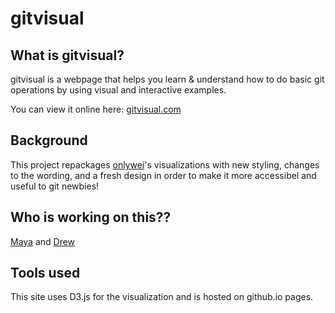 gitvisual
===================

## What is gitvisual?
gitvisual is a webpage that helps you learn & understand how to do basic git operations by using visual and interactive examples.

You can view it online here: [gitvisual.com](http://gitvisual.com)

## Background
This project repackages [onlywei](http://github.com/onlywei)'s visualizations with new styling, changes to the wording, and a fresh design in order to make it  more accessibel and useful to git newbies!

## Who is working on this??
[Maya](http://github.com/maya) and [Drew](http://github.com/drewrwilson)

## Tools used
This site uses D3.js for the visualization and is hosted on github.io pages.
